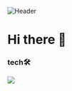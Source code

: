 ![Header](https://capsule-render.vercel.app/api?type=waving&color=gradient&height=300&section=header&text=Crzstarcoder&animation=fadein&fontSize=90)

# Hi there 👋

### tech🛠️
<img src="https://img.shields.io/badge/Python-?2B2728=flat-square&logo=Python&logoColor=white"/>


<!--
**crzstacoder/crzstacoder** is a ✨ _special_ ✨ repository because its `README.md` (this file) appears on your GitHub profile.

Here are some ideas to get you started:

- 🔭 I’m currently working on ...
- 🌱 I’m currently learning ...
- 👯 I’m looking to collaborate on ...
- 🤔 I’m looking for help with ...
- 💬 Ask me about ...
- 📫 How to reach me: ...
- 😄 Pronouns: ...
- ⚡ Fun fact: ...
-->
